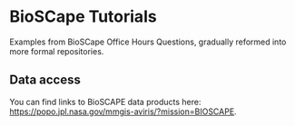 # BioSCape Tutorials

Examples from BioSCape Office Hours Questions, gradually reformed into more formal repositories.

## Data access
You can find links to BioSCAPE data products here: https://popo.jpl.nasa.gov/mmgis-aviris/?mission=BIOSCAPE.


